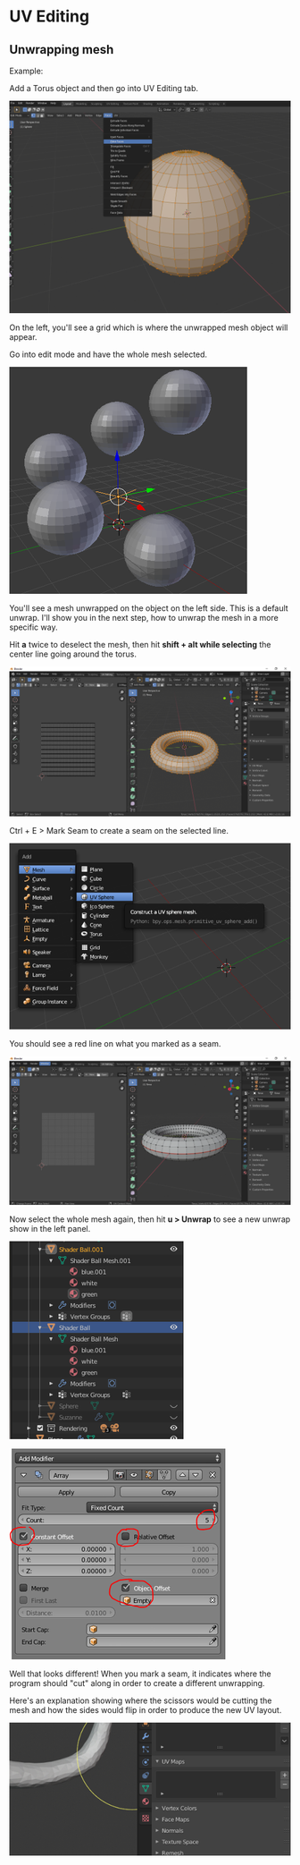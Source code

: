 # UV Editing

## Unwrapping mesh

Example:

Add a Torus object and then go into UV Editing tab.

![](../.gitbook/assets/image%20%287%29.png)

On the left, you'll see a grid which is where the unwrapped mesh object will appear.

Go into edit mode and have the whole mesh selected.

![](../.gitbook/assets/image%20%2812%29.png)

You'll see a mesh unwrapped on the object on the left side. This is a default unwrap. I'll show you in the next step, how to unwrap the mesh in a more specific way.

Hit **a** twice to deselect the mesh, then hit **shift + alt while selecting** the center line going around the torus.

![](../.gitbook/assets/image%20%2810%29.png)

Ctrl + E &gt; Mark Seam to create a seam on the selected line.

![](../.gitbook/assets/image%20%2822%29.png)

You should see a red line on what you marked as a seam.

![](../.gitbook/assets/image%20%281%29.png)

Now select the whole mesh again, then hit **u &gt; Unwrap** to see a new unwrap show in the left panel.

![](../.gitbook/assets/image%20%2830%29.png)

![](../.gitbook/assets/image%20%2827%29.png)

Well that looks different! When you mark a seam, it indicates where the program should "cut" along in order to create a different unwrapping.

Here's an explanation showing where the scissors would be cutting the mesh and how the sides would flip in order to produce the new UV layout.

![](../.gitbook/assets/image%20%2832%29.png)





